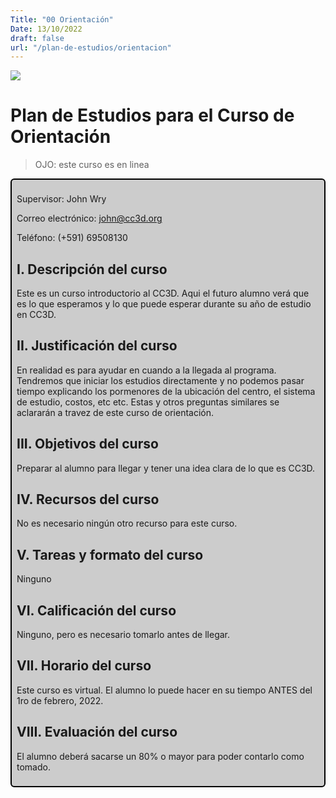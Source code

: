 ```yaml
---
Title: "00 Orientación"
Date: 13/10/2022
draft: false
url: "/plan-de-estudios/orientacion"
---
```


<a href="https://cloud.cc3d.org/index.php/apps/cms_pico/pico/cc3d-2022/plan"><img src="https://cloud.cc3d.org/index.php/apps/cms_pico/pico/cc3d-2022/assets/images/cc3d-logo-white.webp" class="logoTop"></img></a>



# Plan de Estudios para el Curso de Orientación

> OJO: este curso es en linea

<div class="sil-info" style="border:solid windowtext 1.5pt;
padding:6.0pt 6.0pt 6.0pt 6.0pt;
background:#CCCCCC;
border-radius: 6px;">
<p>
  Supervisor: John Wry 
  </p>
<p>Correo electrónico: <a href="maito:john@cc3d.org">john@cc3d.org</a> </p>
<p>Teléfono: (+591) 69508130</p>

## I. Descripción del curso

Este es un curso introductorio al CC3D. Aqui el futuro alumno verá que es lo que esperamos y lo que puede esperar durante su año de estudio en CC3D. 

## II. Justificación del curso

En realidad es para ayudar en cuando a la llegada al programa. Tendremos que iniciar los estudios directamente y no podemos pasar tiempo explicando los pormenores de la ubicación del centro, el sistema de estudio, costos, etc etc. Estas y otros preguntas similares se aclararán a travez de este curso de orientación. 

## III. Objetivos del curso

Preparar al alumno para llegar y tener una idea clara de lo que es CC3D. 

## IV. Recursos del curso

No es necesario ningún otro recurso para este curso. 

## V. Tareas y formato del curso

Ninguno

## VI. Calificación del curso

Ninguno, pero es necesario tomarlo antes de llegar. 

## VII. Horario del curso

Este curso es virtual. El alumno lo puede hacer en su tiempo ANTES del 1ro de febrero, 2022.

## VIII. Evaluación del curso

El alumno deberá sacarse un 80% o mayor para poder contarlo como tomado. 

